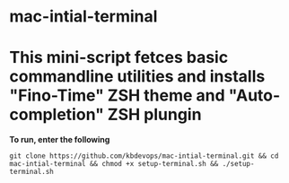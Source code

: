 # mac-intial-terminal

# This mini-script fetces basic commandline utilities and installs "Fino-Time" ZSH theme and "Auto-completion" ZSH plungin

**To run, enter the following**
```
git clone https://github.com/kbdevops/mac-intial-terminal.git && cd mac-intial-terminal && chmod +x setup-terminal.sh && ./setup-terminal.sh
```
